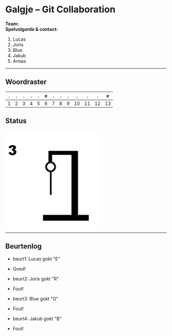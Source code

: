 # Galgje – Git Collaboration

**Team:** <Teamnaam>  
**Spelvolgorde & contact:**
1. Lucas
2. Joris
3. Blue
4. Jakub
5. Amias

---

## Woordraster
<!-- Pas het aantal kolommen aan aan de woordlengte -->
| . | . | . | . | . | e | . | . | . | . | . | . | e |
| - | - | - | - | - | - | - | - | - | - | - | - | - |
| 1 | 2 | 3 | 4 | 5 | 6 | 7 | 8 | 9 | 10 | 11 | 12 | 13 |

## Status
![status](3.png)

---

## Beurtenlog
- beurt1: Lucas gokt "E"
- Goed!

- beurt2: Joris gokt "R"
- Fout!

- beurt3: Blue gokt "G"
- Fout!

- beurt4: Jakub gokt "B"
- Fout!
